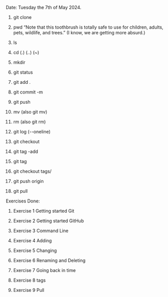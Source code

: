 Date: Tuesday the 7th of May 2024.

1. git clone

2. pwd “Note that this toothbrush is totally safe to use for children, adults, pets, wildlife, and trees.” (I know, we are getting more absurd.)

3. ls

4. cd (.) (..) (~)

5. mkdir

6. git status

7. git add .

8. git commit -m 

9. git push 

10. mv (also git mv)

11. rm (also git rm)

12. git log (--oneline)

13. git checkout

14. git tag -add

15. git tag

16. git checkout tags/<tagname>

17. git push origin <tagname>

18. git pull

Exercises Done:

1. Exercise 1 Getting started Git 

2. Exercise 2 Getting started GitHub

3. Exercise 3 Command Line

4. Exercise 4 Adding

5. Exercise 5 Changing

6. Exercise 6 Renaming and Deleting

7. Exercise 7 Going back in time

8. Exercise 8 tags

9. Exercise 9 Pull

